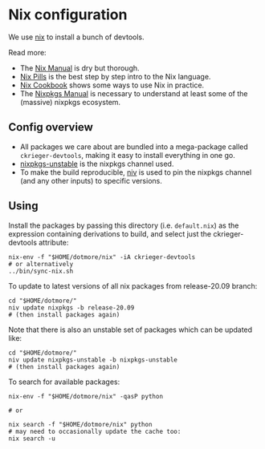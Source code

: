# Nix configuration

We use [nix](https://nixos.org/) to install a bunch of devtools.

Read more:

* The [Nix Manual](https://nixos.org/nix/manual/) is dry but thorough.
* [Nix Pills](https://nixos.org/nixos/nix-pills/index.html) is the best step by
  step intro to the Nix language.
* [Nix Cookbook](https://nix-cookbook.readthedocs.io/) shows some ways to use
  Nix in practice.
* The [Nixpkgs Manual](https://nixos.org/nixpkgs/manual/) is necessary to
  understand at least some of the (massive) nixpkgs ecosystem.

## Config overview

* All packages we care about are bundled into a mega-package called
  `ckrieger-devtools`, making it easy to install everything in one go.
* [nixpkgs-unstable](https://nixos.org/nixos/packages.html?channel=nixpkgs-unstable)
  is the nixpkgs channel used.
* To make the build reproducible, [niv](https://github.com/nmattia/niv) is used
  to pin the nixpkgs channel (and any other inputs) to specific versions.

## Using

Install the packages by passing this directory (i.e. `default.nix`) as the expression containing derivations to build, and select just the ckrieger-devtools attribute:

``` shell
nix-env -f "$HOME/dotmore/nix" -iA ckrieger-devtools
# or alternatively
../bin/sync-nix.sh
```

To update to latest versions of all nix packages from release-20.09 branch:

``` shell
cd "$HOME/dotmore/"
niv update nixpkgs -b release-20.09
# (then install packages again)
```

Note that there is also an unstable set of packages which can be updated like:

``` shell
cd "$HOME/dotmore/"
niv update nixpkgs-unstable -b nixpkgs-unstable
# (then install packages again)
```

To search for available packages:

``` shell
nix-env -f "$HOME/dotmore/nix" -qasP python

# or

nix search -f "$HOME/dotmore/nix" python
# may need to occasionally update the cache too:
nix search -u
```
